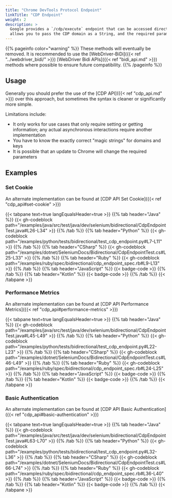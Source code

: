 ```yaml
---
title: "Chrome DevTools Protocol Endpoint"
linkTitle: "CDP Endpoint"
weight: 2
description: >
  Google provides a `/cdp/execute` endpoint that can be accessed directly. Each Selenium binding provides a method that
  allows you to pass the CDP domain as a String, and the required parameters as a simple Map.
---
```


{{% pageinfo color="warning" %}}
These methods will eventually be removed. It is recommended to use the [WebDriver-BiDi]({{< ref "../webdriver_bidi/" >}}) [WebDriver Bidi APIs]({{< ref "bidi_api.md" >}}) 
methods where possible to ensure future compatibility.
{{% /pageinfo %}}


## Usage

Generally you should prefer the use of the [CDP API]({{< ref "cdp_api.md" >}}) over this approach,
but sometimes the syntax is cleaner or significantly more simple.

Limitations include:
* It only works for use cases that only require setting or getting information; 
any actual asynchronous interactions require another implementation 
* You have to know the exactly correct "magic strings" for domains and keys
* It is possible that an update to Chrome will change the required parameters

## Examples

### Set Cookie

An alternate implementation can be found at [CDP API Set Cookie]({{< ref "cdp_api#set-cookie" >}})

{{< tabpane text=true langEqualsHeader=true >}}
{{% tab header="Java" %}}
{{< gh-codeblock path="/examples/java/src/test/java/dev/selenium/bidirectional/CdpEndpointTest.java#L26-L34" >}}
{{% /tab %}}
{{% tab header="Python" %}}
{{< gh-codeblock path="/examples/python/tests/bidirectional/test_cdp_endpoint.py#L7-L11" >}}
{{% /tab %}}
{{% tab header="CSharp" %}}
{{< gh-codeblock path="/examples/dotnet/SeleniumDocs/Bidirectional/CdpEndpointTest.cs#L25-L33" >}}
{{% /tab %}}
{{% tab header="Ruby" %}}
{{< gh-codeblock path="/examples/ruby/spec/bidirectional/cdp_endpoint_spec.rb#L9-L13" >}}
{{% /tab %}}
{{% tab header="JavaScript" %}}
{{< badge-code >}}
{{% /tab %}}
{{% tab header="Kotlin" %}}
{{< badge-code >}}
{{% /tab %}}
{{< /tabpane >}}

### Performance Metrics

An alternate implementation can be found at [CDP API Performance Metrics]({{< ref "cdp_api#performance-metrics" >}})

{{< tabpane text=true langEqualsHeader=true >}}
{{% tab header="Java" %}}
{{< gh-codeblock path="/examples/java/src/test/java/dev/selenium/bidirectional/CdpEndpointTest.java#L45-L49" >}}
{{% /tab %}}
{{% tab header="Python" %}}
{{< gh-codeblock path="/examples/python/tests/bidirectional/test_cdp_endpoint.py#L22-L23" >}}
{{% /tab %}}
{{% tab header="CSharp" %}}
{{< gh-codeblock path="/examples/dotnet/SeleniumDocs/Bidirectional/CdpEndpointTest.cs#L46-L49" >}}
{{% /tab %}}
{{% tab header="Ruby" %}}
{{< gh-codeblock path="/examples/ruby/spec/bidirectional/cdp_endpoint_spec.rb#L24-L25" >}}
{{% /tab %}}
{{% tab header="JavaScript" %}}
{{< badge-code >}}
{{% /tab %}}
{{% tab header="Kotlin" %}}
{{< badge-code >}}
{{% /tab %}}
{{< /tabpane >}}

### Basic Authentication

An alternate implementation can be found at [CDP API Basic Authentication]({{< ref "cdp_api#basic-authentication" >}})

{{< tabpane text=true langEqualsHeader=true >}}
{{% tab header="Java" %}}
{{< gh-codeblock path="/examples/java/src/test/java/dev/selenium/bidirectional/CdpEndpointTest.java#L63-L70" >}}
{{% /tab %}}
{{% tab header="Python" %}}
{{< gh-codeblock path="/examples/python/tests/bidirectional/test_cdp_endpoint.py#L32-L36" >}}
{{% /tab %}}
{{% tab header="CSharp" %}}
{{< gh-codeblock path="/examples/dotnet/SeleniumDocs/Bidirectional/CdpEndpointTest.cs#L66-L74" >}}
{{% /tab %}}
{{% tab header="Ruby" %}}
{{< gh-codeblock path="/examples/ruby/spec/bidirectional/cdp_endpoint_spec.rb#L36-L40" >}}
{{% /tab %}}
{{% tab header="JavaScript" %}}
{{< badge-code >}}
{{% /tab %}}
{{% tab header="Kotlin" %}}
{{< badge-code >}}
{{% /tab %}}
{{< /tabpane >}}
